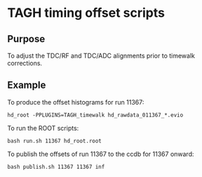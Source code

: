 # TAGH timing offset scripts

## Purpose
To adjust the TDC/RF and TDC/ADC alignments prior to timewalk corrections.

## Example
To produce the offset histograms for run 11367:

`hd_root -PPLUGINS=TAGH_timewalk hd_rawdata_011367_*.evio`

To run the ROOT scripts:

`bash run.sh 11367 hd_root.root`

To publish the offsets of run 11367 to the ccdb for 11367 onward:

`bash publish.sh 11367 11367 inf`
